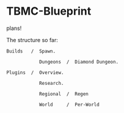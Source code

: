 # TBMC-Blueprint
plans!

The structure so far:

    Builds   /  Spawn.
            
                Dungeons  /  Diamond Dungeon.

    Plugins  /  Overview.
                
                Research.
                
                Regional  /  Regen
            
                World     /  Per-World
